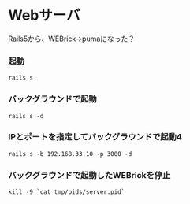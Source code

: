 # Webサーバ
Rails5から、WEBrick→pumaになった？

### 起動
```
rails s
```
### バックグラウンドで起動
```
rails s -d
```
### IPとポートを指定してバックグラウンドで起動4
````
rails s -b 192.168.33.10 -p 3000 -d
````
### バックグラウンドで起動したWEBrickを停止
```
kill -9 `cat tmp/pids/server.pid`
```






